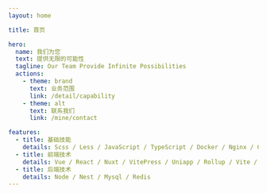 ```yaml
---
layout: home

title: 首页

hero:
  name: 我们为您
  text: 提供无限的可能性
  tagline: Our Team Provide Infinite Possibilities
  actions:
    - theme: brand
      text: 业务范围
      link: /detail/capability
    - theme: alt
      text: 联系我们
      link: /mine/contact

features:
  - title: 基础技能
    details: Scss / Less / JavaScript / TypeScript / Docker / Nginx / Github.Action
  - title: 前端技术
    details: Vue / React / Nuxt / VitePress / Uniapp / Rollup / Vite / Webpack
  - title: 后端技术
    details: Node / Nest / Mysql / Redis
---
```

